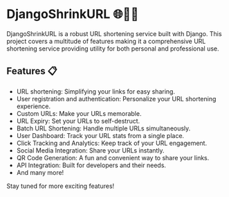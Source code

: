 # DjangoShrinkURL 🌐🔗🚀

DjangoShrinkURL is a robust URL shortening service built with Django. This project covers a multitude of features making it a comprehensive URL shortening service providing utility for both personal and professional use.

## Features 📋
 
* URL shortening: Simplifying your links for easy sharing.
* User registration and authentication: Personalize your URL shortening experience.
* Custom URLs: Make your URLs memorable.
* URL Expiry: Set your URLs to self-destruct.
* Batch URL Shortening: Handle multiple URLs simultaneously.
* User Dashboard: Track your URL stats from a single place.
* Click Tracking and Analytics: Keep track of your URL engagement.
* Social Media Integration: Share your URLs instantly.
* QR Code Generation: A fun and convenient way to share your links.
* API Integration: Built for developers and their needs.
* And many more!

Stay tuned for more exciting features!
